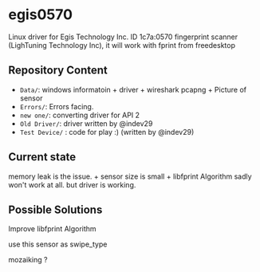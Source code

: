 # egis0570 

Linux driver for Egis Technology Inc. ID 1c7a:0570 fingerprint scanner (LighTuning Technology Inc), it will work with fprint from freedesktop


Repository Content
------------------

* `Data/`: windows informatoin + driver + wireshark pcapng + Picture of sensor
* `Errors/`: Errors facing.
* `new one/`: converting driver for API 2
* `Old Driver/`: driver written by @indev29
* `Test Device/` : code for play :) (written by @indev29) 
 

Current state
-------------
memory leak is the issue. + sensor size is small + libfprint Algorithm sadly won't work at all.
but driver is working.


Possible Solutions
-------------
Improve libfprint Algorithm 


use this sensor as swipe_type


mozaiking ?

